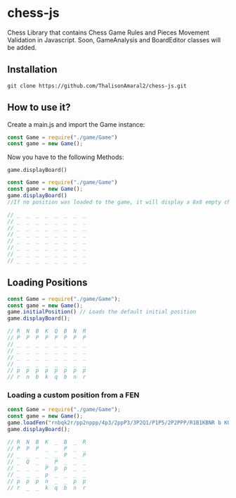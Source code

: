 # chess-js
Chess Library that contains Chess Game Rules and Pieces Movement Validation in Javascript. Soon, GameAnalysis and BoardEditor classes will be added.

## Installation
```
git clone https://github.com/ThalisonAmaral2/chess-js.git
```

## How to use it?
Create a main.js and import the Game instance:
```js
const Game = require("./game/Game")
const game = new Game();
```

Now you have to the following Methods:

`game.displayBoard()`

```js
const Game = require("./game/Game")
const game = new Game();
game.displayBoard()
//If no position was loaded to the game, it will display a 8x8 empty chessboard.

// _  _  _  _  _  _  _  _ 
// _  _  _  _  _  _  _  _ 
// _  _  _  _  _  _  _  _ 
// _  _  _  _  _  _  _  _ 
// _  _  _  _  _  _  _  _ 
// _  _  _  _  _  _  _  _ 
// _  _  _  _  _  _  _  _ 
// _  _  _  _  _  _  _  _ 


```

## Loading Positions

```js
const Game = require("./game/Game");
const game = new Game();
game.initialPosition() // Loads the default initial position
game.displayBoard();

// R  N  B  K  Q  B  N  R 
// P  P  P  P  P  P  P  P 
// _  _  _  _  _  _  _  _ 
// _  _  _  _  _  _  _  _ 
// _  _  _  _  _  _  _  _ 
// _  _  _  _  _  _  _  _ 
// p  p  p  p  p  p  p  p 
// r  n  b  k  q  b  n  r 

```

### Loading a custom position from a FEN

```js
const Game = require("./game/Game");
const game = new Game();
game.loadFen("rnbqk2r/pp2nppp/4p3/2ppP3/3P2Q1/P1P5/2P2PPP/R1B1KBNR b KQkq") // Loads the FEN into the game.
game.displayBoard();

// R  N  B  K  _  B  _  R 
// P  P  P  _  _  P  _  _ 
// _  _  _  _  _  P  _  P 
// _  Q  _  _  P  _  _  _ 
// _  _  _  P  p  p  _  _ 
// _  _  _  p  _  _  _  _ 
// p  p  p  n  _  _  p  p 
// r  _  _  k  q  b  n  r 

```



